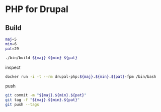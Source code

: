 # PHP for Drupal

## Build

```bash
maj=5
min=6
pat=29

./bin/build ${maj} ${min} ${pat}
```

inspect

```bash
docker run -i -t --rm drupal-php:${maj}.${min}.${pat}-fpm /bin/bash
```

push

```bash
git commit -m "${maj}.${min}.${pat}"
git tag -f "${maj}.${min}.${pat}"
git push --tags
```
